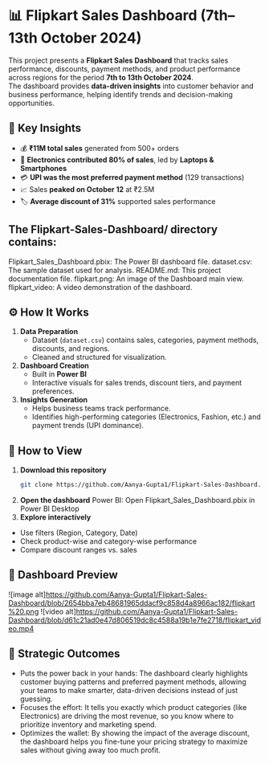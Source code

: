 # 📊 Flipkart Sales Dashboard (7th–13th October 2024)  
This project presents a **Flipkart Sales Dashboard** that tracks sales performance, discounts, payment methods, and product performance across regions for the period **7th to 13th October 2024**.  
The dashboard provides **data-driven insights** into customer behavior and business performance, helping identify trends and decision-making opportunities.  

## 🚀 Key Insights  
- 💰 **₹11M total sales** generated from 500+ orders  
- 📱 **Electronics contributed 80% of sales**, led by **Laptops & Smartphones**  
- 💳 **UPI was the most preferred payment method** (129 transactions)  
- 📈 Sales **peaked on October 12** at ₹2.5M  
- 🏷️ **Average discount of 31%** supported sales performance  

## The Flipkart-Sales-Dashboard/ directory contains:
Flipkart_Sales_Dashboard.pbix: The Power BI dashboard file.
dataset.csv: The sample dataset used for analysis.
README.md: This project documentation file.
flipkart.png: An image of the Dashboard main view.
flipkart_video: A video demonstration of the dashboard.

## ⚙️ How It Works  
1. **Data Preparation**  
   - Dataset (`dataset.csv`) contains sales, categories, payment methods, discounts, and regions.  
   - Cleaned and structured for visualization.  
2. **Dashboard Creation**  
   - Built in **Power BI** 
   - Interactive visuals for sales trends, discount tiers, and payment preferences.  
3. **Insights Generation**  
   - Helps business teams track performance.  
   - Identifies high-performing categories (Electronics, Fashion, etc.) and payment trends (UPI dominance).  

## 👀 How to View  
1. **Download this repository**  
   ```bash
   git clone https://github.com/Aanya-Gupta1/Flipkart-Sales-Dashboard.git
2. **Open the dashboard**
Power BI: Open Flipkart_Sales_Dashboard.pbix in Power BI Desktop
3. **Explore interactively**
- Use filters (Region, Category, Date)
- Check product-wise and category-wise performance
- Compare discount ranges vs. sales

## 📸 Dashboard Preview
![image alt]https://github.com/Aanya-Gupta1/Flipkart-Sales-Dashboard/blob/2654bba7eb48681965ddacf9c858d4a8966ac182/flipkart%20.png
![video alt]https://github.com/Aanya-Gupta1/Flipkart-Sales-Dashboard/blob/d61c21ad0e47d806519dc8c4588a19b1e7fe2718/flipkart_video.mp4

## 🎯 Strategic Outcomes
- Puts the power back in your hands: The dashboard clearly highlights customer buying patterns and preferred payment methods, allowing your teams to make smarter, data-driven decisions instead of just      guessing.
- Focuses the effort: It tells you exactly which product categories (like Electronics) are driving the most revenue, so you know where to prioritize inventory and marketing spend.
- Optimizes the wallet: By showing the impact of the average discount, the dashboard helps you fine-tune your pricing strategy to maximize sales without giving away too much profit.
